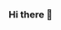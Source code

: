 ### Hi there 👋

<!--
**VitorRodrigo/vitorRodrigo** is a ✨ _special_ ✨ repository because its `README.md` (this file) appears on your GitHub profile.

Oiii eu sou a Rafaella Ballerini, criadora de conteúdo de programação e tecnologia!
<div align="center">
  <a href="https://github.com/VitorRodrigo">
  <img height="180em" src="https://github-readme-stats.vercel.app/api?username=VitorRodrigo&show_icons=true&theme=dark&include_all_commits=true&count_private=true"/>
  <img height="180em" src="https://github-readme-stats.vercel.app/api/top-langs/?username=VitorRodrigo&layout=compact&langs_count=7&theme=dracula"/>
</div>
